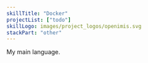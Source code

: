 ```yaml
---
skillTitle: "Docker"
projectList: ["todo"]
skillLogo: images/project_logos/openimis.svg
stackPart: "other"
---
```


My main language.
